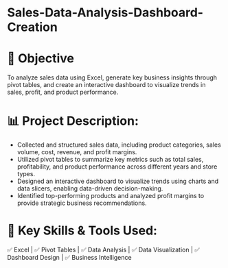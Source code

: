 # Sales-Data-Analysis-Dashboard-Creation

# 🎯 Objective
To analyze sales data using Excel, generate key business insights through pivot tables, and create an interactive dashboard to visualize trends in sales, profit, and product performance.

# 📊 Project Description:
- Collected and structured sales data, including product categories, sales volume, cost, revenue, and profit margins.
- Utilized pivot tables to summarize key metrics such as total sales, profitability, and product performance across different years and store types.
- Designed an interactive dashboard to visualize trends using charts and data slicers, enabling data-driven decision-making.
- Identified top-performing products and analyzed profit margins to provide strategic business recommendations.

# 🔑 Key Skills & Tools Used:
✅ Excel | ✅ Pivot Tables | ✅ Data Analysis |  ✅ Data Visualization | ✅ Dashboard Design | ✅ Business Intelligence 
